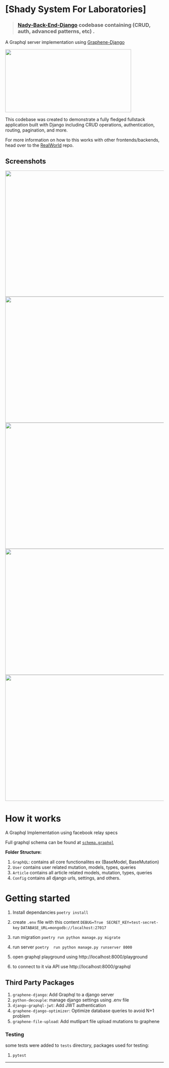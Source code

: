 
# [Shady System For Laboratories] 


> ### [Nady-Back-End-Django]() codebase containing (CRUD, auth, advanced patterns, etc) .

A Graphql server implementation using [Graphene-Django](https://docs.graphene-python.org/projects/django/en/latest/#graphene-django)

<img src="logo.png" height="200" width="400"/>

This codebase was created to demonstrate a fully fledged fullstack application built with Django including CRUD operations, authentication, routing, pagination, and more.

For more information on how to this works with other frontends/backends, head over to the [RealWorld](https://github.com/gothinkster/realworld) repo.
## Screenshots

<img src="article_query.png" width="800" height="400"/>

<img src="add_article.png" width="800" height="400"/>

<img src="add_comment.png" width="800" height="400"/>

<img src="get_profile.png" width="800" height="400"/>

<img src="current_user.png" width="800" height="400"/>

# How it works
A Graphql Implementation using facebook relay specs

Full graphql schema can be found at [`schema.graphql`]()

**Folder Structure:**
1) `GraphQL`: contains all core functionalites ex (BaseModel, BaseMutation)
2) `User` contains user related mutation, models, types, queries
3) `Article` contains all article related models, mutation, types, queries
4) `Config` contains all django urls, settings, and others.

# Getting started

1) Install dependancies
`poetry install`

2) create `.env` file with this content
`DEBUG=True ` 
`SECRET_KEY=test-secret-key`
 `DATABASE_URL=mongodb://localhost:27017`
 3) run migration
 `poetry run python manage.py migrate`
4) run server
`poetry  run python manage.py runserver 8000`
5) open graphql playground using http://localhost:8000/playground
6) to connect to it via API use http://localhost:8000/graphql


## Third Party Packages
1) `graphene-django`: Add Graphql to a django server
2) `python-decouple`: manage django settings using .env file
3) `django-graphql-jwt`: Add JWT authentication
4) `graphene-django-optimizer`: Optimize database queries to avoid N+1 problem
5) `graphene-file-upload`: Add mutlipart file upload mutations to graphene

### Testing
some tests were added to `tests` directory, packages used for testing:
1) `pytest`
****
